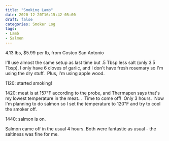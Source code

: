 ```yaml
---
title: "Smoking Lamb"
date: 2020-12-20T16:15:42-05:00
draft: false
categories: Smoker Log
tags:
- Lamb
- Salmon
---
```


4.13 lbs, $5.99 per lb, from Costco San Antonio

I'll use almost the same setup as last time but .5 Tbsp less salt (only 3.5 Tbsp), I only have 6 cloves of garlic, and I don't have fresh rosemary so I'm using the dry stuff.  Plus, I'm using apple wood.

1120: started smoking!

1420: meat is at 157℉ according to the probe, and Thermapen says that's my lowest temperature in the meat...  Time to come off!  Only 3 hours.  Now I'm planning to do salmon so I set the temperature to 120℉ and try to cool the smoker off.

1440: salmon is on.

Salmon came off in the usual 4 hours.  Both were fantastic as usual - the saltiness was fine for me.

